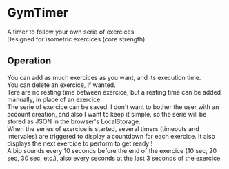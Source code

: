 # GymTimer
A timer to follow your own serie of exercices  
Designed for isometric exercices (core strength)  

## Operation
You can add as much exercices as you want, and its execution time.  
You can delete an exercice, if wanted.  
Tere are no resting time between exercice, but a resting time can be added manually, in place of an exercice.  
The serie of exercice can be saved. I don't want to bother the user with an account creation, and also I want to keep it simple, so the serie will be stored as JSON in the browser's LocalStorage.  
When the series of exercice is started, several timers (timeouts and intervales) are triggered to display a countdown for each exercice. It also displays the next exercice to perform to get ready !  
A bip sounds every 10 seconds before the end of the exercice (10 sec, 20 sec, 30 sec, etc.), also every seconds at the last 3 seconds of the exercice.
